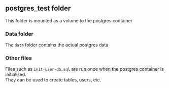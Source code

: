 ## postgres_test folder
This folder is mounted as a volume to the postgres container

### Data folder
The `data` folder contains the actual postgres data

### Other files
Files such as `init-user-db.sql` are run once when the postgres container is initialised.  
They can be used to create tables, users, etc.